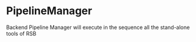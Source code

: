 # PipelineManager
Backend Pipeline Manager will execute in the sequence all the stand-alone tools of RSB 
